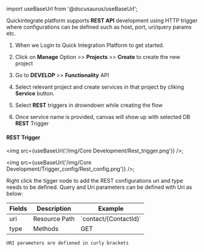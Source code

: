 import useBaseUrl from '@docusaurus/useBaseUrl';


Quickintegrate platform supports **REST API** development using HTTP trigger where configurations can be defined such as host, port, uri/query params etc.														


1) When we Login to Quick Integration Platform to get started.

2) Click on **Manage** Option >> **Projects** >> **Create** to create the new project

3) Go to **DEVELOP** >> **Functionality** API

4) Select relevant project and create services in that project
by cliking **Service** button.

5) Select **REST** triggers in drowndown while creating the flow

6) Once service name is provided, canvas will show up with selected DB **REST** Trigger

#### REST Trigger

<img src={useBaseUrl('/img/Core Development/Rest_trigger.png')} />;

<img src={useBaseUrl('/img/Core Development/Trigger_config/Rest_config.png')} />;

Right click the tigger node to add the REST configurations uri and type needs to be defined. Query and Uri parameters can be defined with Uri as below:

<table>
<thead>
<tr>
<th>Fields</th>
<th>Description</th>
<th>Example</th>
</tr>
</thead>
<tbody>
<tr>
<td>uri</td>
<td>Resource Path</td>
<td>`contact/{ContactId}`</td>
</tr>
<tr>
<td>type</td>
<td>Methods</td>
<td>GET</td>
</tr>
</tbody>
</table>

`URI parameters are defiened in curly brackets`